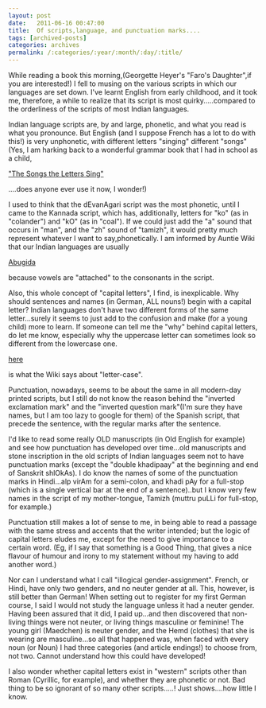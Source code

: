```yaml
---
layout: post
date:	2011-06-16 00:47:00
title:  Of scripts,language, and punctuation marks....
tags: [archived-posts]
categories: archives
permalink: /:categories/:year/:month/:day/:title/
---
```

While reading a book this morning,(Georgette Heyer's "Faro's Daughter",if you are interested!)  I fell to musing on the various scripts in which our languages are set down. I've learnt English from early childhood, and it took me, therefore, a while to realize that its script is most quirky.....compared to the orderliness of the scripts of most Indian languages.

Indian language scripts are, by and large, phonetic, and what you read is what you pronounce. But English (and I suppose French has a lot to do with this!) is very unphonetic, with different letters "singing" different "songs" (Yes, I am harking back to a wonderful grammar book that I had in school as a child, 

<a href="http://www.macmillanindia.com/book-details.asp?from=&amp;category=Dictionary%2C+Encyclopaedia%2C+Atlas&amp;bookid=2149&amp;broadid=70&amp;broadsubjectname=Dictionary"> "The Songs the Letters Sing" </a>

....does anyone ever use it now, I wonder!)

I used to think that the dEvanAgari script was the most phonetic, until I came to the Kannada script, which has, additionally, letters for "ko" (as in "colander") and "kO" (as in "coal"). If we could just add the "a" sound that occurs in "man", and the "zh" sound of "tamizh", it would pretty much represent whatever I want to say,phonetically. I am informed by Auntie Wiki that our Indian languages are usually

<a href="http://en.wikipedia.org/wiki/Abugida"> Abugida </a>

because vowels are "attached" to the consonants in the script.

Also, this whole concept of "capital letters", I find, is inexplicable. Why should sentences and names (in German, ALL nouns!) begin with a capital letter? Indian languages don't have two different forms of the same letter...surely it seems to just add to the confusion and make (for a young child) more to learn. If someone can tell me the "why" behind capital letters, do let me know, especially why the uppercase letter can sometimes look so different from the lowercase one. 

<a href="http://en.wikipedia.org/wiki/Letter_case"> here </a>

is what the Wiki says about "letter-case".


Punctuation, nowadays, seems to be about the same in all modern-day printed scripts, but I still do not know the reason behind the "inverted exclamation mark" and the "inverted question mark"(I'm sure they have  names, but I am too lazy to google for them) of the Spanish script, that precede the sentence, with the regular marks after the sentence.

I'd like to read some really OLD manuscripts (in Old English for example) and see how punctuation has developed over time...old manuscripts and stone inscription in the old scripts of Indian languages seem not to have punctuation marks (except the "double khadipaay" at the beginning and end of Sanskrit shlOkAs). I do know the names of some of the punctuation marks in Hindi...alp virAm for a semi-colon, and khadi pAy for a full-stop (which is a single vertical bar at the end of a sentence)..but I know very few names in the script of my mother-tongue, Tamizh (muttru puLLi for full-stop, for example.)

Punctuation still makes a lot of sense to me, in being able to read a passage with the same stress and accents that the writer intended; but the logic of capital letters eludes me, except for the need to give importance to a certain word. (Eg, if I say that something is a Good Thing, that gives a nice flavour of humour and irony to my statement without my having to add another word.)

Nor can I understand what I call "illogical gender-assignment".  French, or Hindi, have only two genders, and no neuter gender at all. This, however, is still better than German! When setting out to register for my first German course, I said I would not study the language unless it had a neuter gender. Having been assured that it did, I paid up...and then discovered that non-living things were not neuter, or living things masculine or feminine! The young girl (Maedchen) is neuter gender, and the Hemd (clothes) that she is wearing are masculine...so all that happened was, when faced with every noun (or Noun) I had three categories (and article endings!) to choose from, not two. Cannot understand how this could have developed!


I also wonder whether capital letters exist in "western" scripts other than Roman (Cyrillic, for example), and whether they are phonetic or not. Bad thing to be so ignorant of so many other scripts.....! Just shows....how little I know.
